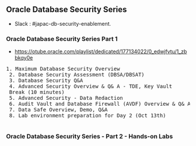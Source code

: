 ## Oracle Database Security Series
* Slack :  #japac-db-security-enablement.
### Oracle Database Security Series Part 1
* https://otube.oracle.com/playlist/dedicated/177134022/0_edwjfvtu/1_zbbkqy0e
<pre>
1. Maximum Database Security Overview
 2. Database Security Assessment (DBSA/DBSAT)
 3. Database Security Q&A
 4. Advanced Security Overview & Q& A - TDE, Key Vault
 Break (10 minutes)
 5. Advanced Security - Data Redaction
 6. Audit Vault and Database Firewall (AVDF) Overview & Q& A
 7. Data Safe Overview, Demo, Q&A
 8. Lab environment preparation for Day 2 (Oct 13th)
 </pre>
### Oracle Database Security Series - Part 2 - Hands-on Labs 

